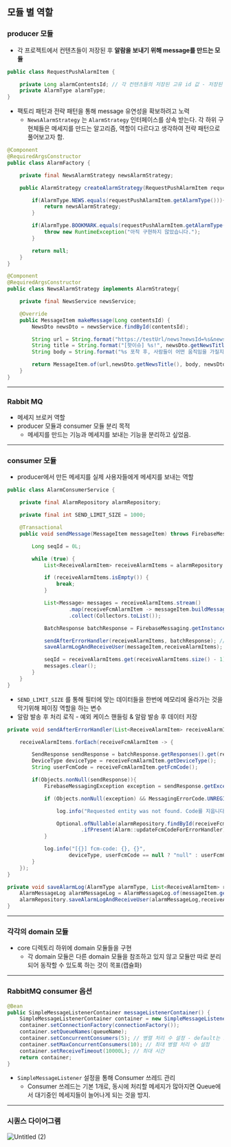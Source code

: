 
## 모듈 별 역할

### producer 모듈

- 각 프로젝트에서 컨텐츠들이 저장된 후 **알람을 보내기 위해 message를 만드는 모듈**

```java
public class RequestPushAlarmItem {

    private Long alarmContentsId; // 각 컨텐츠들의 저장된 고유 id 값 - 저장된 후 alarm을 보냈다고 가정, events로 트랜잭션 분리 했다고 가정.
    private AlarmType alarmType;
}
```

- 팩토리 패턴과 전략 패턴을 통해 message 유연성을 확보하려고 노력
    - `NewsAlarmStrategy` 는 `AlarmStrategy` 인터페이스를 상속 받는다. 각 하위 구현체들은 메세지를 만드는 알고리즘, 역할이 다르다고 생각하여 전략 패턴으로 풀어보고자 함.

```java
@Component
@RequiredArgsConstructor
public class AlarmFactory {

    private final NewsAlarmStrategy newsAlarmStrategy;

    public AlarmStrategy createAlarmStrategy(RequestPushAlarmItem requestPushAlarmItem) {

        if(AlarmType.NEWS.equals(requestPushAlarmItem.getAlarmType())){
            return newsAlarmStrategy;
        }

        if(AlarmType.BOOKMARK.equals(requestPushAlarmItem.getAlarmType())){
            throw new RuntimeException("아직 구현하지 않았습니다.");
        }

        return null;
    }
}

@Component
@RequiredArgsConstructor
public class NewsAlarmStrategy implements AlarmStrategy{

    private final NewsService newsService;

    @Override
    public MessageItem makeMessage(Long contentsId) {
        NewsDto newsDto = newsService.findById(contentsId);

        String url = String.format("https://testUrl/news?newsId=%s&newsTitle=%s",newsDto.getNewsId(),newsDto.getNewsTitle());
        String title = String.format("[핫이슈] %s!", newsDto.getNewsTitle());
        String body = String.format("%s 포착 후, 사람들이 어떤 움직임을 가질지 지켜보려면 눌러주세요.",title);

        return MessageItem.of(url,newsDto.getNewsTitle(), body, newsDto.getNewsTitleImg(), AlarmType.NEWS);
    }
}
```

---

### Rabbit MQ

- 메세지 브로커 역할
- producer 모듈과 consumer 모듈 분리 목적
    - 메세지를 만드는 기능과 메세지를 보내는 기능을 분리하고 싶었음.

---

### consumer 모듈

- producer에서 만든 메세지를 실제 사용자들에게 메세지를 보내는 역할

```java
public class AlarmConsumerService {

    private final AlarmRepository alarmRepository;

    private final int SEND_LIMIT_SIZE = 1000;

    @Transactional
    public void sendMessage(MessageItem messageItem) throws FirebaseMessagingException {

        Long seqId = 0L;

        while (true) {
            List<ReceiveAlarmItem> receiveAlarmItems = alarmRepository.findByAlarmType(messageItem.getAlarmType(), SEND_LIMIT_SIZE, seqId);

            if (receiveAlarmItems.isEmpty()) {
                break;
            }

            List<Message> messages = receiveAlarmItems.stream()
                    .map(receiveFcmAlarmItem -> messageItem.buildMessage(receiveFcmAlarmItem.getFcmCode()))
                    .collect(Collectors.toList());

            BatchResponse batchResponse = FirebaseMessaging.getInstance().sendAll(messages); // 메세지 전송

            sendAfterErrorHandler(receiveAlarmItems, batchResponse); // 예외 후처리
            saveAlarmLogAndReceiveUser(messageItem,receiveAlarmItems); // 알람 로그 저장 및 receive user 저장

            seqId = receiveAlarmItems.get(receiveAlarmItems.size() - 1).getAlarmId();
            messages.clear();
        }
    }
}
```

- `SEND_LIMIT_SIZE` 를 통해 필터에 맞는 데이터들을 한번에 메모리에 올라가는 것을 막기위해 페이징 역할을 하는 변수
- 알람 발송 후 처리 로직 - 예외 케이스 핸들링 & 알람 발송 후 데이터 저장

```java
private void sendAfterErrorHandler(List<ReceiveAlarmItem> receiveAlarmItems, BatchResponse batchResponse) {

    receiveAlarmItems.forEach(receiveFcmAlarmItem -> {

        SendResponse sendResponse = batchResponse.getResponses().get(receiveAlarmItems.indexOf(receiveFcmAlarmItem));
        DeviceType deviceType = receiveFcmAlarmItem.getDeviceType();
        String userFcmCode = receiveFcmAlarmItem.getFcmCode();

        if(Objects.nonNull(sendResponse)){
            FirebaseMessagingException exception = sendResponse.getException();

            if (Objects.nonNull(exception) && MessagingErrorCode.UNREGISTERED.equals(exception.getMessagingErrorCode())) { // 404 - Requested entity was not found.

                log.info("Requested entity was not found. Code를 지웁니다. userId: {}", receiveFcmAlarmItem.getAlarmId());

                Optional.ofNullable(alarmRepository.findById(receiveFcmAlarmItem.getAlarmId(), Alarm.class))
                        .ifPresent(Alarm::updateFcmCodeForErrorHandler);
            }

            log.info("[{}] fcm-code: {}, {}",
                    deviceType, userFcmCode == null ? "null" : userFcmCode, exception == null ? "fcm-code 정상" : exception.getMessage());
        }
    });
}

private void saveAlarmLog(AlarmType alarmType, List<ReceiveAlarmItem> receiveAlarmItems) {
    AlarmMessageLog alarmMessageLog = AlarmMessageLog.of(messageItem.getAlarmType(), messageItem.getTitle(), messageItem.getBody(), messageItem.getBodyImg());
    alarmRepository.saveAlarmLogAndReceiveUser(alarmMessageLog,receiveAlarmItems);
}
```

---

### 각각의 domain 모듈

- core 디렉토리 하위에 domain 모듈들을 구현
    - 각 domain 모듈은 다른 domain 모듈을 참조하고 있지 않고 모듈만 따로 분리되어 동작할 수 있도록 하는 것이 목표(캡슐화)

---

### RabbitMQ consumer 옵션

```java
@Bean
public SimpleMessageListenerContainer messageListenerContainer() {
    SimpleMessageListenerContainer container = new SimpleMessageListenerContainer();
    container.setConnectionFactory(connectionFactory());
    container.setQueueNames(queueName);
    container.setConcurrentConsumers(5); // 병렬 처리 수 설정 - default는 1개
    container.setMaxConcurrentConsumers(10); // 최대 병렬 처리 수 설정
    container.setReceiveTimeout(10000L); // 최대 시간
    return container;
}
```

- `SimpleMessageListener` 설정을 통해 Consumer 쓰레드 관리
    - Consumer 쓰레드는 기본 1개로, 동시에 처리할 메세지가 많아지면 Queue에서 대기중인 메세지들이 늘어나게 되는 것을 방지.

---
 
### 시퀀스 다이어그램

![Untitled (2)](https://github.com/sungwooIsGood/Today-I-Learn/assets/98163632/142a1682-8190-4bd3-bbbd-3d0ccf9d1a7d)
